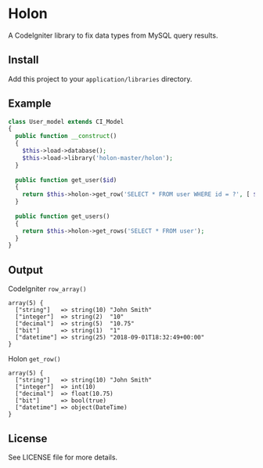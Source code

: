 # Holon

A CodeIgniter library to fix data types from MySQL query results.

## Install

Add this project to your ```application/libraries``` directory.

## Example

```php
class User_model extends CI_Model
{
  public function __construct()
  {
    $this->load->database();
    $this->load->library('holon-master/holon');
  }
  
  public function get_user($id)
  {
    return $this->holon->get_row('SELECT * FROM user WHERE id = ?', [ $id ]);
  }
  
  public function get_users()
  {
    return $this->holon->get_rows('SELECT * FROM user');
  }
}
```

## Output

CodeIgniter ```row_array()```

```
array(5) {
  ["string"]   => string(10) "John Smith"
  ["integer"]  => string(2)  "10"
  ["decimal"]  => string(5)  "10.75"
  ["bit"]      => string(1)  "1"
  ["datetime"] => string(25) "2018-09-01T18:32:49+00:00"
}
```

Holon ```get_row()```

```
array(5) {
  ["string"]   => string(10) "John Smith"
  ["integer"]  => int(10)
  ["decimal"]  => float(10.75)
  ["bit"]      => bool(true)
  ["datetime"] => object(DateTime)
}
```

## License

See LICENSE file for more details.
